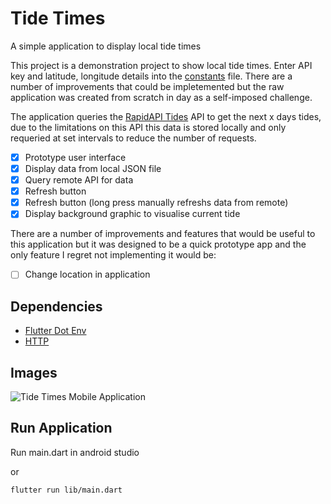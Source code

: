 # Tide Times

A simple application to display local tide times

This project is a demonstration project to show local tide times. Enter API key and latitude, longitude details into the [constants](https://github.com/Ifouldm/Tide-Times/blob/master/lib/utils/constants.dart) file. There are a number of improvements that could be impletemented but the raw application was created from scratch in day as a self-imposed challenge.

The application queries the [RapidAPI Tides](https://rapidapi.com/apihood/api/tides/details) API to get the next x days tides, due to the limitations on this API this data is stored locally and only requeried at set intervals to reduce the number of requests.

- [x] Prototype user interface
- [x] Display data from local JSON file
- [x] Query remote API for data
- [x] Refresh button
- [x] Refresh button (long press manually refreshs data from remote)
- [x] Display background graphic to visualise current tide

There are a number of improvements and features that would be useful to this application but it was designed to be a quick prototype app and the only feature I regret not implementing it would be:
- [ ] Change location in application


## Dependencies

- [Flutter Dot Env](https://pub.dev/packages/flutter_dotenv)
- [HTTP](https://pub.dev/packages/http)

## Images

![Tide Times Mobile Application](https://i.imgur.com/OIMLREV.png "Tide Times Mobile Application")

## Run Application

Run main.dart in android studio

or

```sh
flutter run lib/main.dart
```
